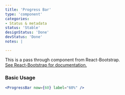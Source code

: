 ```yaml
---
title: 'Progress Bar'
type: 'component'
categories:
- Status & metadata
status: 'Stable'
designStatus: 'Done'
devStatus: 'Done'
notes: |

---
```


<p className="lead">
  This is a pass through component from React-Bootstrap.<br/>
  <a href="https://react-bootstrap.github.io/components/progress" target="_blank" rel="noopener noreferrer">
    See React-Bootstrap for documentation.
  </a>
</p>

### Basic Usage

```jsx live
<ProgressBar now={60} label="60%" />
```
